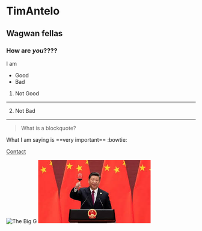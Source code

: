 # TimAntelo
## Wagwan fellas
### How **are** *you*????
I am 
- Good
- Bad

1. Not Good

---

2. Not Bad

---

> What is a blockquote?

What I am saying is ==very important== :bowtie:

[Contact](https://tantelot.github.io/contact.html)

![The Big G](https://upload.wikimedia.org/wikipedia/commons/thumb/5/53/Google_%22G%22_Logo.svg/2048px-Google_%22G%22_Logo.svg.png)
![He looks like a nice man](https://github.com/Tantelot/Tantelot.github.io/blob/main/images.jfif)
